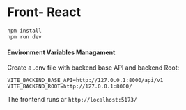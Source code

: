 # Front- React
```
npm install
npm run dev
```
#### Environment Variables Managament 
Create a .env file with backend base API and backend Root:
```
VITE_BACKEND_BASE_API=http://127.0.0.1:8000/api/v1
VITE_BACKEND_ROOT=http://127.0.0.1:8000/
```
The frontend runs ar ```http://localhost:5173/```
